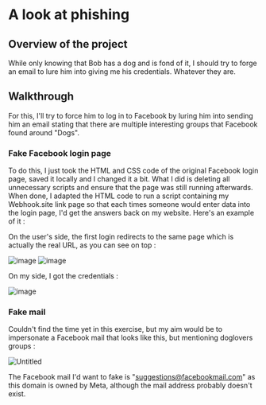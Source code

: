 # A look at phishing

## Overview of the project
While only knowing that Bob has a dog and is fond of it, I should try to forge an email to lure him into giving me his credentials. Whatever they are.

## Walkthrough
For this, I'll try to force him to log in to Facebook by luring him into sending him an email stating that there are multiple interesting groups that Facebook found around "Dogs".

### Fake Facebook login page
To do this, I just took the HTML and CSS code of the original Facebook login page, saved it locally and I changed it a bit. What I did is deleting all unnecessary scripts and ensure that the page was still running afterwards.
When done, I adapted the HTML code to run a script containing my Webhook.site link page so that each times someone would enter data into the login page, I'd get the answers back on my website.
Here's an example of it :

On the user's side, the first login redirects to the same page which is actually the real URL, as you can see on top :

![image](https://github.com/The-Bear50/Phishing/assets/85135970/70fc1a8b-c86a-4310-bb00-72538a9b25a9)
![image](https://github.com/The-Bear50/Phishing/assets/85135970/a5ec6f3b-a9fb-4e3f-8f0e-def212aad1b3)

On my side, I got the credentials :

![image](https://github.com/The-Bear50/Phishing/assets/85135970/1908b1b2-406d-4d31-9dd4-2222b1b6b966)

### Fake mail

Couldn't find the time yet in this exercise, but my aim would be to impersonate a Facebook mail that looks like this, but mentioning doglovers groups :

![Untitled](https://github.com/The-Bear50/Phishing/assets/85135970/ab8054ea-34c7-49ab-a4cb-8290f0192db6)

The Facebook mail I'd want to fake is "suggestions@facebookmail.com" as this domain is owned by Meta, although the mail address probably doesn't exist.
